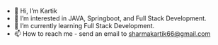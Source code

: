 - 👋 Hi, I’m Kartik
- 👀 I’m interested in JAVA, Springboot, and Full Stack Development.
- 🌱 I’m currently learning Full Stack Development.
- 📫 How to reach me - send an email to sharmakartik66@gmail.com
